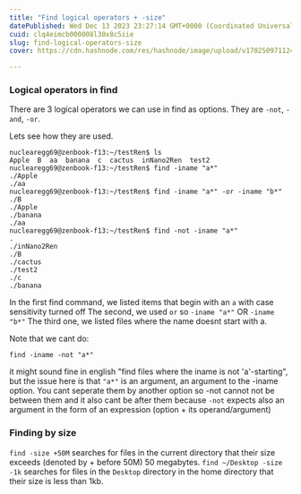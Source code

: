 ```yaml
---
title: "Find logical operators + -size"
datePublished: Wed Dec 13 2023 23:27:14 GMT+0000 (Coordinated Universal Time)
cuid: clq4eimcb000008l30x8c5iie
slug: find-logical-operators-size
cover: https://cdn.hashnode.com/res/hashnode/image/upload/v1702509711246/bf0b4ca5-241a-4daf-9914-6caee7fcebb4.jpeg

---
```


### Logical operators in find

There are 3 logical operators we can use in find as options. They are `-not`, `-and`, `-or`.

Lets see how they are used. 

```
nuclearegg69@zenbook-f13:~/testRen$ ls
Apple  B  aa  banana  c  cactus  inNano2Ren  test2
nuclearegg69@zenbook-f13:~/testRen$ find -iname "a*"
./Apple
./aa
nuclearegg69@zenbook-f13:~/testRen$ find -iname "a*" -or -iname "b*"
./B
./Apple
./banana
./aa
nuclearegg69@zenbook-f13:~/testRen$ find -not -iname "a*"
.
./inNano2Ren
./B
./cactus
./test2
./c
./banana
```

In the first find command, we listed items that begin with an `a` with case sensitivity turned off
The second, we used `or` so `-iname "a*"` OR `-iname "b*"`
The third one, we listed files where the name doesnt start with a.

Note that we cant do:

```
find -iname -not "a*"
```
it might sound fine in english  "find files where the iname is not 'a'-starting", but the issue here is that `"a*"` is an argument, an argument to the -iname option. You cant seperate them by another option so -not  cannot not be between them and it also cant be after them because `-not` expects also an argument in the form of an expression (option +  its operand/argument)


### Finding by size

`find -size +50M` searches for files in the current directory that their size exceeds (denoted by + before 50M) 50 megabytes.
`find ~/Desktop -size -1k` searches for files in the `Desktop` directory in the home directory that their size is less than 1kb.

